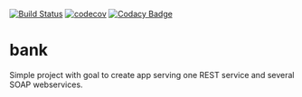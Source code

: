 [![Build Status](https://travis-ci.com/Kryszak/bank.svg?branch=master)](https://travis-ci.com/Kryszak/gwatlin)
[![codecov](https://codecov.io/gh/Kryszak/bank/branch/master/graph/badge.svg)](https://codecov.io/gh/Kryszak/bank)
[![Codacy Badge](https://app.codacy.com/project/badge/Grade/90a8494dadff438c94202a27ac05a1d7)](https://www.codacy.com/gh/Kryszak/bank/dashboard?utm_source=github.com&amp;utm_medium=referral&amp;utm_content=Kryszak/bank&amp;utm_campaign=Badge_Grade)
# bank
Simple project with goal to create app serving one REST service and several SOAP webservices.
